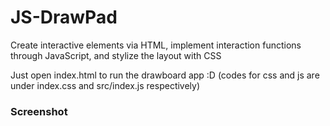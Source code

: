 # JS-DrawPad
Create interactive elements via HTML, implement interaction functions through JavaScript, and stylize the layout with CSS

Just open index.html to run the drawboard app :D 
(codes for css and js are under index.css and src/index.js respectively)

### Screenshot

